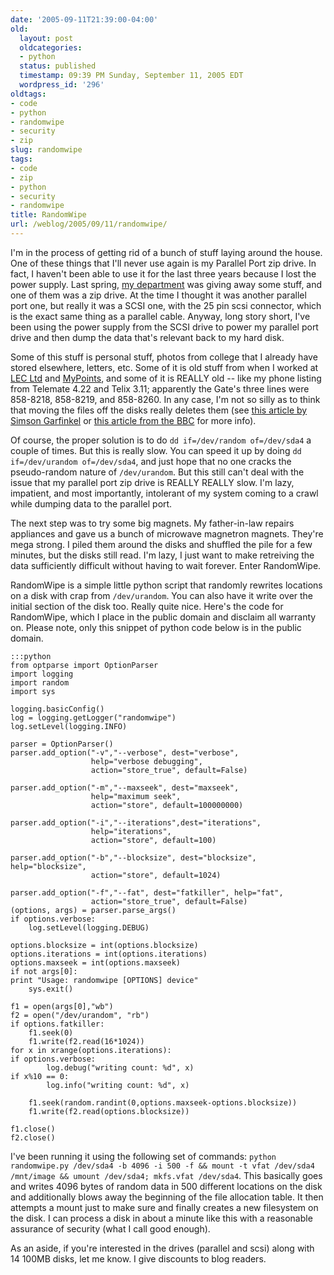 ```yaml
---
date: '2005-09-11T21:39:00-04:00'
old:
  layout: post
  oldcategories:
  - python
  status: published
  timestamp: 09:39 PM Sunday, September 11, 2005 EDT
  wordpress_id: '296'
oldtags:
- code
- python
- randomwipe
- security
- zip
slug: randomwipe
tags:
- code
- zip
- python
- security
- randomwipe
title: RandomWipe
url: /weblog/2005/09/11/randomwipe/
---
```


I'm in the process of getting rid of a bunch of stuff laying around the
house.  One of these things that I'll never use again is my Parallel Port
zip drive.  In fact, I haven't been able to use it for the last three years
because I lost the power supply.  Last spring, [my department](http://www.epp.cmu.edu/) was giving away some stuff, and one of them was a zip drive.
At the time I thought it was another parallel port one, but really it was
a SCSI one, with the 25 pin scsi connector, which is the exact same thing
as a parallel cable.  Anyway, long story short, I've been using the power
supply from the SCSI drive to power my parallel port drive and then dump the
data that's relevant back to my hard disk.

Some of this stuff is personal stuff, photos from college that I already
have stored elsewhere, letters, etc.  Some of it is old stuff from when I
worked at [LEC Ltd](http://www.lecltd.com/) and [MyPoints](http://www.mypoints.com/), and some of it is REALLY old -- like my phone
listing from Telemate 4.22 and Telix 3.11; apparently the Gate's three lines
were 858-8218, 858-8219, and 858-8260.  In any case, I'm not so silly
as to think that moving the files off the disks really deletes them (see
[this article by Simson Garfinkel](http://www.simson.net/clips/2003/2003.CSO.04.Hard_disk_risk.htm) or [this article from the BBC](http://news.bbc.co.uk/2/hi/technology/4229550.stm) for more info).

Of course, the proper solution is to do `dd if=/dev/random of=/dev/sda4` a couple of times.  But this is really slow.  You can speed
it up by doing `dd if=/dev/urandom of=/dev/sda4`, and
just hope that no one cracks the pseudo-random nature of `/dev/urandom`.  But
this still can't deal with the issue that my parallel port zip drive is REALLY
REALLY slow.  I'm lazy, impatient, and most importantly, intolerant of my
system coming to a crawl while dumping data to the parallel port.

The next step was to try some big magnets.  My father-in-law repairs appliances
and gave us a bunch of microwave magnetron magnets.  They're mega strong.  I
piled them around the disks and shuffled the pile for a few minutes, but the
disks still read.  I'm lazy, I just want to make retreiving the data
sufficiently difficult without having to wait forever.  Enter RandomWipe.

RandomWipe is a simple little python script that randomly rewrites locations
on a disk with crap from `/dev/urandom`.  You can also have it write over the
initial section of the disk too.  Really quite nice.  Here's the code for
RandomWipe, which I place in the public domain and disclaim all warranty on.
Please note, only this snippet of python code below is in the public domain.

    :::python
    from optparse import OptionParser
    import logging
    import random
    import sys

    logging.basicConfig()
    log = logging.getLogger("randomwipe")
    log.setLevel(logging.INFO)

    parser = OptionParser()
    parser.add_option("-v","--verbose", dest="verbose",
                      help="verbose debugging",
                      action="store_true", default=False)

    parser.add_option("-m","--maxseek", dest="maxseek",
                      help="maximum seek",
                      action="store", default=100000000)

    parser.add_option("-i","--iterations",dest="iterations",
                      help="iterations",
                      action="store", default=100)

    parser.add_option("-b","--blocksize", dest="blocksize", help="blocksize",
                      action="store", default=1024)

    parser.add_option("-f","--fat", dest="fatkiller", help="fat",
                      action="store_true", default=False)
    (options, args) = parser.parse_args()
    if options.verbose:
        log.setLevel(logging.DEBUG)

    options.blocksize = int(options.blocksize)
    options.iterations = int(options.iterations)
    options.maxseek = int(options.maxseek)
    if not args[0]:
    print "Usage: randomwipe [OPTIONS] device"
        sys.exit()

    f1 = open(args[0],"wb")
    f2 = open("/dev/urandom", "rb")
    if options.fatkiller:
        f1.seek(0)
        f1.write(f2.read(16*1024))
    for x in xrange(options.iterations):
    if options.verbose:
            log.debug("writing count: %d", x)
    if x%10 == 0:
            log.info("writing count: %d", x)

        f1.seek(random.randint(0,options.maxseek-options.blocksize))
        f1.write(f2.read(options.blocksize))

    f1.close()
    f2.close()


I've been running it using the following set of commands:
`python randomwipe.py /dev/sda4 -b 4096 -i 500 -f && mount -t vfat /dev/sda4 /mnt/image && umount /dev/sda4; mkfs.vfat /dev/sda4`.
This basically goes and writes 4096 bytes of random data in 500 different
locations on the disk and additionally blows away the beginning of the file
allocation table.  It then attempts a mount just to make sure and finally
creates a new filesystem on the disk.  I can process a disk in about a minute
like this with a reasonable assurance of security (what I call good enough).

As an aside, if you're interested in the drives (parallel and scsi) along with
14 100MB disks, let me know.  I give discounts to blog readers.
